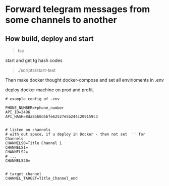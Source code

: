 # Forward telegram messages from some channels to another

## How build, deploy and start

> tsc

start and get tg hash codes
> ./scripts/start-test

Then make docker thought docker-compose and set all envirioments in .env

deploy docker machine on prod and profit.


```
# example config of .env

PHONE_NUMBER=+phone_number
API_ID=2496
API_HASH=8da85b0d5bfe62527e5b244c209159c3


# listen on channels
# with out space, if u deploy in Docker - then not set  '' for Channels
CHANNELS0=Title Channel 1
CHANNELS1=
CHANNELS2=
# ...
CHANNELS20=


# target channel
CHANNEL_TARGET=Title_Channel_end

```